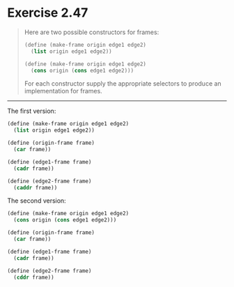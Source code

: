 # Exercise 2.47

> Here are two possible constructors for frames:
> ```scheme
> (define (make-frame origin edge1 edge2)
>   (list origin edge1 edge2))
>
> (define (make-frame origin edge1 edge2)
>   (cons origin (cons edge1 edge2)))
> ```
> For each constructor supply the appropriate selectors to produce an implementation for frames.

---

The first version:
```scheme
(define (make-frame origin edge1 edge2)
  (list origin edge1 edge2))

(define (origin-frame frame)
  (car frame))

(define (edge1-frame frame)
  (cadr frame))

(define (edge2-frame frame)
  (caddr frame))
```

The second version:
```scheme
(define (make-frame origin edge1 edge2)
  (cons origin (cons edge1 edge2)))

(define (origin-frame frame)
  (car frame))

(define (edge1-frame frame)
  (cadr frame))

(define (edge2-frame frame)
  (cddr frame))
```

